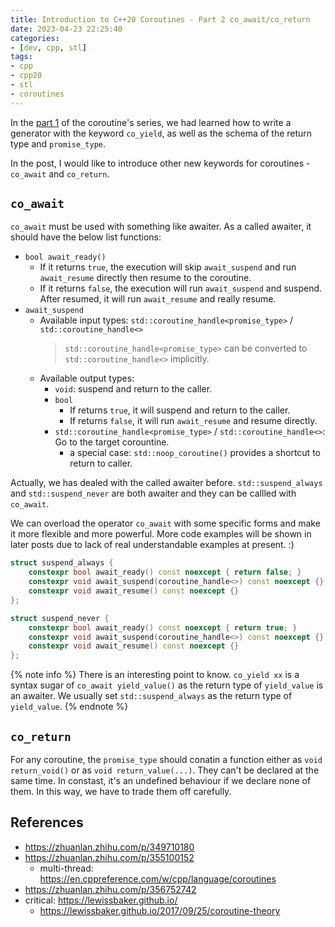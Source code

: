 ```yaml
---
title: Introduction to C++20 Coroutines - Part 2 co_await/co_return
date: 2023-04-23 22:25:40
categories:
- [dev, cpp, stl]
tags:
- cpp
- cpp20
- stl
- coroutines
---
```


In the [part 1](/Dev/C++/STL/Introduction-to-C-20-Coroutines-Part-1-Generator) of the coroutine's series, we had learned how to write a generator with the keyword `co_yield`, as well as the schema of the return type and `promise_type`.

In the post, I would like to introduce other new keywords for coroutines - `co_await` and `co_return`.

## `co_await`

`co_await` must be used with something like awaiter. As a called awaiter, it should have the below list functions:

- `bool await_ready()`
  - If it returns `true`, the execution will skip `await_suspend` and run `await_resume` directly then resume to the coroutine.
  - If it returns `false`, the execution will run `await_suspend` and suspend. After resumed, it will run `await_resume` and really resume.
- `await_suspend`
  - Available input types: `std::coroutine_handle<promise_type>` / `std::coroutine_handle<>`
    > `std::coroutine_handle<promise_type>` can be converted to `std::coroutine_handle<>` implicitly.
  - Available output types:
    - `void`: suspend and return to the caller.
    - `bool`
      - If returns `true`, it will suspend and return to the caller.
      - If returns `false`, it will run `await_resume` and resume directly.
    - `std::coroutine_handle<promise_type>` / `std::coroutine_handle<>`: Go to the target corountine.
      - a special case: `std::noop_coroutine()` provides a shortcut to return to caller.

Actually, we has dealed with the called awaiter before. `std::suspend_always` and `std::suspend_never` are both awaiter and they can be callled with `co_await`.

We can overload the operator `co_await` with some specific forms and make it more flexible and more powerful. More code examples will be shown in later posts due to lack of real understandable examples at present. :)

```C++
struct suspend_always {
    constexpr bool await_ready() const noexcept { return false; }
    constexpr void await_suspend(coroutine_handle<>) const noexcept {}
    constexpr void await_resume() const noexcept {}
};
```

```C++
struct suspend_never {
    constexpr bool await_ready() const noexcept { return true; }
    constexpr void await_suspend(coroutine_handle<>) const noexcept {}
    constexpr void await_resume() const noexcept {}
};
```

{% note info %}
There is an interesting point to know. `co_yield xx` is a syntax sugar of `co_await yield_value()` as the return type of `yield_value` is an awaiter. We usually set `std::suspend_always` as the return type of `yield_value`.
{% endnote %}

## `co_return`

For any coroutine, the `promise_type` should conatin a function either as `void return_void()` or as `void return_value(...)`. They can't be declared at the same time. In constast, it's an undefined behaviour if we declare none of them. In this way, we have to trade them off carefully.

## References

- <https://zhuanlan.zhihu.com/p/349710180>
- <https://zhuanlan.zhihu.com/p/355100152>
  - multi-thread: <https://en.cppreference.com/w/cpp/language/coroutines>
- <https://zhuanlan.zhihu.com/p/356752742>
- critical: <https://lewissbaker.github.io/>
  - <https://lewissbaker.github.io/2017/09/25/coroutine-theory>
